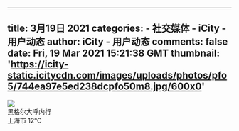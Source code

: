 
---
title: 3月19日 2021
categories: 
    - 社交媒体
    - iCity - 用户动态
author: iCity - 用户动态
comments: false
date: Fri, 19 Mar 2021 15:21:38 GMT
thumbnail: 'https://icity-static.icitycdn.com/images/uploads/photos/pfo5/744ea97e5ed238dcpfo50m8.jpg/600x0'
---

<div>   
<div class="photos oo"><a class="photo-one" href="https://icity.ly/photos/pfo50m8" data-back-pair-on="photo"><img src="https://icity-static.icitycdn.com/images/uploads/photos/pfo5/744ea97e5ed238dcpfo50m8.jpg/600x0" referrerpolicy="no-referrer"></a></div><div class="comment">黑格尔大呼内行</div><span class="location"><i class="fic fic-ic-weather-rain"></i>上海市 12℃</span>  
</div>
            